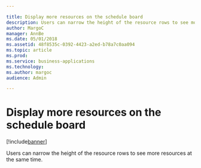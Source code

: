 ```yaml
---

title: Display more resources on the schedule board
description: Users can narrow the height of the resource rows to see more resources at the same time.
author: MargoC
manager: AnnBe
ms.date: 05/01/2018
ms.assetid: 48f8535c-0392-4423-a2ed-b78a7c0aa094
ms.topic: article
ms.prod: 
ms.service: business-applications
ms.technology: 
ms.author: margoc
audience: Admin

---
```

#  Display more resources on the schedule board


[!include[banner](../../../../includes/banner.md)]

Users can narrow the height of the resource rows to see more resources at the
same time.
